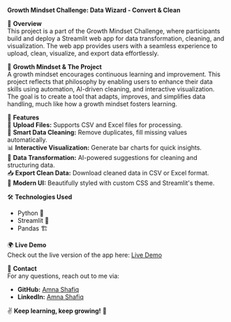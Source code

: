 **Growth Mindset Challenge: Data Wizard - Convert & Clean**

🚀 **Overview**  
This project is a part of the Growth Mindset Challenge, where participants build and deploy a Streamlit web app for data transformation, cleaning, and visualization. The web app provides users with a seamless experience to upload, clean, visualize, and export data effortlessly.

🌱 **Growth Mindset & The Project**  
A growth mindset encourages continuous learning and improvement. This project reflects that philosophy by enabling users to enhance their data skills using automation, AI-driven cleaning, and interactive visualization. The goal is to create a tool that adapts, improves, and simplifies data handling, much like how a growth mindset fosters learning.

🎯 **Features**  
📂 **Upload Files:** Supports CSV and Excel files for processing.  
🧹 **Smart Data Cleaning:** Remove duplicates, fill missing values automatically.  
📊 **Interactive Visualization:** Generate bar charts for quick insights.  
🔄 **Data Transformation:** AI-powered suggestions for cleaning and structuring data.  
📥 **Export Clean Data:** Download cleaned data in CSV or Excel format.  
🎨 **Modern UI:** Beautifully styled with custom CSS and Streamlit's theme.  

🛠️ **Technologies Used**  
- Python 🐍  
- Streamlit 🚀  
- Pandas 🏗️  

🌍 **Live Demo**  
Check out the live version of the app here: [Live Demo](https://growth-mindset-challenge-ucv8u2isln8xesr7slbbx7.streamlit.app/)

📩 **Contact**  
For any questions, reach out to me via:  

- **GitHub:** [Amna Shafiq](https://github.com/amnashafiq1659)  
- **LinkedIn:** [Amna Shafiq](https://www.linkedin.com/in/amna-shafiq-0a76b0312/)  

✌️ **Keep learning, keep growing!** 🚀

